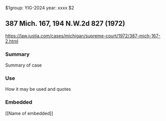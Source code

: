 $1group: YIG-2024
year: xxxx
$2
## 387 Mich. 167, 194 N.W.2d 827 (1972)

https://law.justia.com/cases/michigan/supreme-court/1972/387-mich-167-2.html

### Summary

Summary of case

### Use

How it may be used and quotes

### Embedded

[[Name of embedded]]